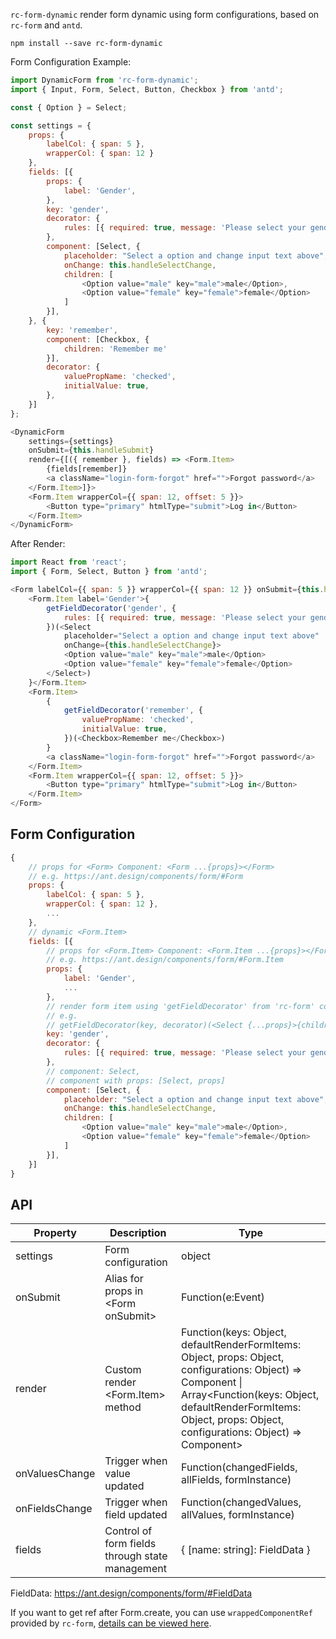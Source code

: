`rc-form-dynamic` render form dynamic using form configurations, based on `rc-form` and `antd`.

```
npm install --save rc-form-dynamic
```

Form Configuration Example: 
```js
import DynamicForm from 'rc-form-dynamic';
import { Input, Form, Select, Button, Checkbox } from 'antd';

const { Option } = Select;

const settings = {
    props: {
        labelCol: { span: 5 },
        wrapperCol: { span: 12 }
    },
    fields: [{
        props: {
            label: 'Gender',
        },
        key: 'gender',
        decorator: {
            rules: [{ required: true, message: 'Please select your gender!' }],
        },
        component: [Select, {
            placeholder: "Select a option and change input text above",
            onChange: this.handleSelectChange,
            children: [
                <Option value="male" key="male">male</Option>,
                <Option value="female" key="female">female</Option>
            ]
        }],
    }, {
        key: 'remember',
        component: [Checkbox, {
            children: 'Remember me'
        }],
        decorator: {
            valuePropName: 'checked',
            initialValue: true,
        },
    }]
};

<DynamicForm 
    settings={settings} 
    onSubmit={this.handleSubmit} 
    render={[({ remember }, fields) => <Form.Item>
        {fields[remember]}
        <a className="login-form-forgot" href="">Forgot password</a>
    </Form.Item>]}>
    <Form.Item wrapperCol={{ span: 12, offset: 5 }}>
        <Button type="primary" htmlType="submit">Log in</Button>
    </Form.Item>
</DynamicForm>


```
After Render: 
```js
import React from 'react';
import { Form, Select, Button } from 'antd';

<Form labelCol={{ span: 5 }} wrapperCol={{ span: 12 }} onSubmit={this.handleSubmit}>
    <Form.Item label='Gender'>{
        getFieldDecorator('gender', {
            rules: [{ required: true, message: 'Please select your gender!' }],
        })(<Select
            placeholder="Select a option and change input text above"
            onChange={this.handleSelectChange}>
            <Option value="male" key="male">male</Option>
            <Option value="female" key="female">female</Option>
        </Select>)
    }</Form.Item>
    <Form.Item>
        {
            getFieldDecorator('remember', {
                valuePropName: 'checked',
                initialValue: true,
            })(<Checkbox>Remember me</Checkbox>)
        }
        <a className="login-form-forgot" href="">Forgot password</a>
    </Form.Item>
    <Form.Item wrapperCol={{ span: 12, offset: 5 }}>
        <Button type="primary" htmlType="submit">Log in</Button>
    </Form.Item>
</Form>
```
## Form Configuration
```js
{
    // props for <Form> Component: <Form ...{props}></Form>
    // e.g. https://ant.design/components/form/#Form
    props: {
        labelCol: { span: 5 },
        wrapperCol: { span: 12 },
        ...
    },
    // dynamic <Form.Item>
    fields: [{
        // props for <Form.Item> Component: <Form.Item ...{props}></Form.Item>
        // e.g. https://ant.design/components/form/#Form.Item
        props: {
            label: 'Gender',
            ...
        },
        // render form item using 'getFieldDecorator' from 'rc-form' component
        // e.g.
        // getFieldDecorator(key, decorator)(<Select {...props}>{children}</Checkbox>)
        key: 'gender',
        decorator: {
            rules: [{ required: true, message: 'Please select your gender!' }],
        },
        // component: Select,
        // component with props: [Select, props]
        component: [Select, {
            placeholder: "Select a option and change input text above",
            onChange: this.handleSelectChange,
            children: [
                <Option value="male" key="male">male</Option>,
                <Option value="female" key="female">female</Option>
            ]
        }],
    }]
}
```
## API
| Property       | Description             | Type                    |
| ---------- | ---------------- | ----------------------- |
| settings  | Form configuration | object                 |
| onSubmit | Alias for props in &lt;Form onSubmit&gt;     | Function(e:Event)                 |
| render  | Custom render &lt;Form.Item&gt; method        | Function(keys: Object, defaultRenderFormItems: Object, props: Object, configurations: Object) =&gt; Component \| Array<Function(keys: Object, defaultRenderFormItems: Object, props: Object, configurations: Object) => Component>                |
| onValuesChange |   Trigger when value updated     | Function(changedFields, allFields, formInstance) |
| onFieldsChange |   Trigger when field updated     | Function(changedValues, allValues, formInstance) |
| fields |    Control of form fields through state management    | { [name: string]: FieldData }  |

FieldData: https://ant.design/components/form/#FieldData

If you want to get ref after Form.create, you can use `wrappedComponentRef` provided by `rc-form`, [details can be viewed here](https://github.com/react-component/form#note-use-wrappedcomponentref-instead-of-withref-after-rc-form140).